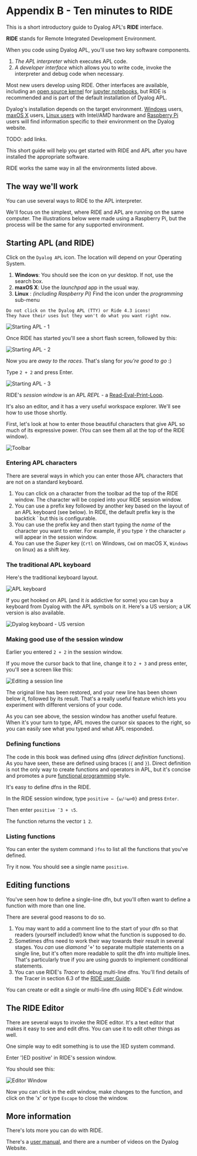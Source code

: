 # Appendix B - Ten minutes to RIDE

This is a short introductory guide to Dyalog APL's **RIDE** interface.

**RIDE** stands for Remote Integrated Development Environment.

When you code using Dyalog APL, you'll use two key software components.

1. *The APL interpreter* which executes APL code.
1. *A developer interface* which allows you to write code, invoke the interpreter and debug code when necessary.

Most new users develop using RIDE. Other interfaces are available, including an
[open source kernel](https://github.com/Dyalog/dyalog-jupyter-kernel)
for [jupyter notebooks](https://jupyter.org/), but RIDE is recommended
and is part of the default installation of Dyalog APL.

Dyalog's installation depends on the target environment.
[Windows]() users, [maxOS X]() users, [Linux users]() with Intel/AMD hardware and [Raspberry Pi]()
users will find information specific to their environment on the Dyalog website.

TODO: add links.

This short guide will help you get started with RIDE and APL after you have installed the appropriate software.

RIDE works the same way in all the environments listed above.

## The way we'll work

You can use several ways to RIDE to the APL interpreter. 

We'll focus on the simplest, where RIDE and APL are running on the same computer.
The illustrations below were made using a Raspberry Pi, but the process will be the same for any supported environment.


## Starting APL (and RIDE)

Click on the `Dyalog APL` icon. The location will depend on your Operating System.

1. **Windows**: You should see the icon on yur desktop. If not, use the search box. 
1. **maxOS X**: Use the *launchpad* app in the usual way.
1. **Linux**  : *(including Raspberry Pi)* Find the icon under the *programming* sub-menu

```{warning}
Do not click on the Dyalog APL (TTY) or Ride 4.3 icons!
They have their uses but they won't do what you want right now.
```

![Starting APL - 1](images/dyalog-pi-01.png)

Once RIDE has started you'll see a short flash screen, followed by this:

![Starting APL - 2](images/dyalog-pi-02.png)

Now you are *away to the races*. That's slang for *you're good to go* :)

Type `2 + 2` and press Enter.

![Starting APL - 3](images/dyalog-pi-04.png)

RIDE's *session window* is an APL *REPL* - a [Read-Eval-Print-Loop](https://en.wikipedia.org/wiki/Read%E2%80%93eval%E2%80%93print_loop).

It's also an editor, and it has a very useful workspace explorer. We'll see how to use those shortly.

First, let's look at how to enter those beautiful characters that give APL so much of its expressive power. (You can see them all at the top of the RIDE window).

![Toolbar](images/apl-toolbar.png)

### Entering APL characters

There are several ways in which you can enter those APL characters that are not on a standard keyboard.


1. You can click on a character from the toolbar ad the top of the RIDE window. The character will be copied into your RIDE session window.
1. You can use a prefix key followed by another key based on the layout of an APL keyboard (see below). In RIDE, the default prefix key is the backtick \` but this is configurable.
1. You can use the prefix key and then start typing the *name* of the character you want to enter. For example, if you type \`r the character `⍴` will appear in the session window.
1. You can use the *Super* key (`Crtl` on Windows, `Cmd` on macOS X, `Windows` on linux) as a shift key.

### The traditional APL keyboard

Here's the traditional keyboard layout.

![APL keyboard](images/apl-keyboard.jpg)

If you get hooked on APL (and it *is* addictive for some) you can buy a keyboard from Dyalog with the APL symbols on it. Here's a US version; a UK version is also available.

![Dyalog keyboard - US version](images/us_rc.jpg)

### Making good use of the session window

Earlier you entered `2 + 2` in the session window.

If you move the cursor back to that line,  change it to `2 + 3` and press enter, you'll see a screen like this:

![Editing a session line](images/session-edit.png)

The original line has been restored, and your new line has been shown below it, followed by its result. That's a really useful feature which lets you experiment with different versions of your code.

As you can see above, the session window has another useful feature. When it's your turn to type, APL moves the cursor six spaces to the right, so you can easily see what you typed and what APL responded.

### Defining functions

The code in this book was defined using dfns (*direct definition* functions). As you have seen,
these are defined using braces (`{` and `}`).
Direct definition is not the only way to create functions and operators in APL,
but it's concise and promotes a pure [functional programming](https://en.wikipedia.org/wiki/Functional_programming) style.

It's easy to define dfns in the RIDE.

In the RIDE session window, type `positive ← {⍵/⍨⍵>0}` and press `Enter`.

Then enter `positive ¯3 + ⍳5`.

The function returns the vector `1 2`.

### Listing functions

You can enter the system command `)fns` to list all the functions that you've defined.

Try it now. You should see a single name `positive`.

## Editing functions

You've seen how to define a single-line dfn, but you'll often want to define a function with more than one line.

There are several good reasons to do so.

1. You may want to add a comment line to the start of your dfn so that readers (yourself included!) know what the function is supposed to do.
1. Sometimes dfns need to work their way towards their result in several stages. You *can* use *diamond* '⋄' to separate multiple statements on a single line, but it's often more readable to split the dfn into multiple lines. That's particularly true if you are using *guards* to implement conditional statements.
1. You can use RIDE's *Tracer* to debug multi-line dfns. You'll find details of the Tracer in section 6.3 of the [RIDE user Guide](http://docs.dyalog.com/17.0/RIDE%20User%20Guide.pdf).

You can create or edit a single or multi-line dfn using RIDE's *Edit* window.

## The RIDE Editor

There are several ways to invoke the RIDE editor. It's a text editor that makes it easy to see and edit dfns. You can use it to edit other things as well.

One simple way to edit something is to use the )ED system command.

Enter ')ED positive' in RIDE's session window.

You should see this:

![Editor Window](images/ed.png)

Now you can click in the edit window, make changes to the function, and click on the 'x' or type `Escape` to close the window.

## More information

There's lots more you can do with RIDE.

There's a [user manual](https://docs.dyalog.com/18.0/RIDE%20User%20Guide.pdf), and
there are a number of videos on the Dyalog Website.













